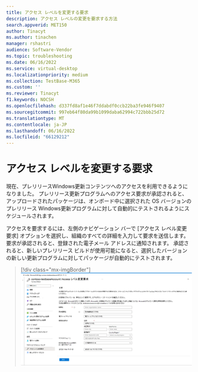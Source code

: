 ```yaml
---
title: アクセス レベルを変更する要求
description: アクセス レベルの変更を要求する方法
search.appverid: MET150
author: Tinacyt
ms.author: tinachen
manager: rshastri
audience: Software-Vendor
ms.topic: troubleshooting
ms.date: 06/16/2022
ms.service: virtual-desktop
ms.localizationpriority: medium
ms.collection: TestBase-M365
ms.custom: ''
ms.reviewer: Tinacyt
f1.keywords: NOCSH
ms.openlocfilehash: d337fd8af1e46f7ddabdf0ccb22ba3fe946f9407
ms.sourcegitcommit: 997eb64f80da99b1099daba62994c722bbb25d72
ms.translationtype: MT
ms.contentlocale: ja-JP
ms.lasthandoff: 06/16/2022
ms.locfileid: "66129212"
---
```

# <a name="request-to-change-access-level"></a>アクセス レベルを変更する要求 

現在、プレリリースWindows更新コンテンツへのアクセスを利用できるようになりました。 プレリリース更新プログラムへのアクセス要求が承認されると、アップロードされたパッケージは、オンボード中に選択された OS バージョンのプレリリース Windows更新プログラムに対して自動的にテストされるようにスケジュールされます。 

アクセスを要求するには、左側のナビゲーション バーで [アクセス レベル変更要求] オプションを選択し、組織のすべての詳細を入力して要求を送信します。 要求が承認されると、登録された電子メール アドレスに通知されます。 承認されると、新しいプレリリース ビルドが使用可能になると、選択したバージョンの新しい更新プログラムに対してパッケージが自動的にテストされます。 

> [!div class="mx-imgBorder"]
> [![アクセス レベルの変更](Media/accesslevelchange.png) ](Media/accesslevelchange.png#lightbox)
